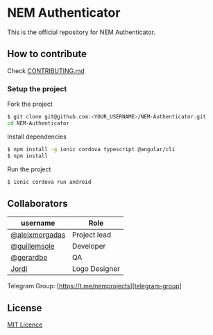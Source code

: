 # NEM Authenticator

This is the official repository for NEM Authenticator.

## How to contribute

Check [CONTRIBUTING.md](CONTRIBUTING.md)

### Setup the project

Fork the project

```bash
$ git clone git@github.com:<YOUR_USERNAME>/NEM-Authenticator.git
cd NEM-Authenticator
```
Install dependencies

```bash
$ npm install -g ionic cordova typescript @angular/cli
$ npm install
```

Run the project

```bash
$ ionic cordova run android
```

## Collaborators

| username | Role |
| --- | --- |
| [@aleixmorgadas](https://github.com/aleixmorgadas) | Project lead |
| [@guillemsole](https://github.com/guillemsole) | Developer |
| [@gerardbe](https://t.me/GerardBe) | QA |
| [Jordi](https://www.behance.net/JordiBrandia) | Logo Designer |

Telegram Group: [https://t.me/nemprojects][telegram-group]

## License

[MIT Licence](https://github.com/aleixmorgadas/NEM-Authenticator/blob/master/LICENSE)

[pull-request]:https://help.github.com/articles/about-pull-requests/
[telegram-group]:https://t.me/nemprojects
[github-issues]:https://github.com/aleixmorgadas/NEM-Authenticator/issues
